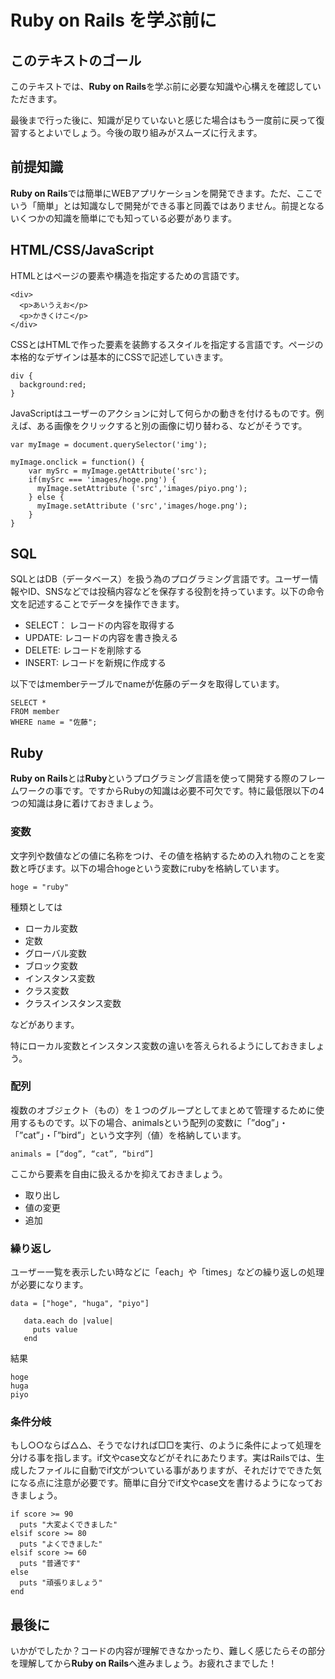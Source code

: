 # Ruby on Rails を学ぶ前に

## このテキストのゴール

このテキストでは、**Ruby on Rails**を学ぶ前に必要な知識や心構えを確認していただきます。

最後まで行った後に、知識が足りていないと感じた場合はもう一度前に戻って復習するとよいでしょう。今後の取り組みがスムーズに行えます。

## 前提知識

**Ruby on Rails**では簡単にWEBアプリケーションを開発できます。ただ、ここでいう「簡単」とは知識なしで開発ができる事と同義ではありません。前提となるいくつかの知識を簡単にでも知っている必要があります。

## HTML/CSS/JavaScript

HTMLとはページの要素や構造を指定するための言語です。

```
<div>
  <p>あいうえお</p>
  <p>かきくけこ</p>
</div>
```

CSSとはHTMLで作った要素を装飾するスタイルを指定する言語です。ページの本格的なデザインは基本的にCSSで記述していきます。

```
div {
  background:red;
}
```

JavaScriptはユーザーのアクションに対して何らかの動きを付けるものです。例えば、ある画像をクリックすると別の画像に切り替わる、などがそうです。

```
var myImage = document.querySelector('img');

myImage.onclick = function() {
    var mySrc = myImage.getAttribute('src');
    if(mySrc === 'images/hoge.png') {
      myImage.setAttribute ('src','images/piyo.png');
    } else {
      myImage.setAttribute ('src','images/hoge.png');
    }
}
```
## SQL

SQLとはDB（データベース）を扱う為のプログラミング言語です。ユーザー情報やID、SNSなどでは投稿内容などを保存する役割を持っています。以下の命令文を記述することでデータを操作できます。

- SELECT： レコードの内容を取得する
- UPDATE: レコードの内容を書き換える
- DELETE: レコードを削除する
- INSERT: レコードを新規に作成する

以下ではmemberテーブルでnameが佐藤のデータを取得しています。

```
SELECT * 
FROM member
WHERE name = "佐藤";
```

## Ruby

**Ruby on Rails**とは**Ruby**というプログラミング言語を使って開発する際のフレームワークの事です。ですからRubyの知識は必要不可欠です。特に最低限以下の4つの知識は身に着けておきましょう。

### 変数

文字列や数値などの値に名称をつけ、その値を格納するための入れ物のことを変数と呼びます。以下の場合hogeという変数にrubyを格納しています。

`hoge = "ruby"`

種類としては

- ローカル変数
- 定数
- グローバル変数
- ブロック変数
- インスタンス変数
- クラス変数
- クラスインスタンス変数

などがあります。

特にローカル変数とインスタンス変数の違いを答えられるようにしておきましょう。

### 配列

複数のオブジェクト（もの）を１つのグループとしてまとめて管理するために使用するものです。以下の場合、animalsという配列の変数に「”dog”」・「”cat”」・「”bird”」という文字列（値）を格納しています。

`animals = [“dog”, “cat”, “bird”]`

ここから要素を自由に扱えるかを抑えておきましょう。

- 取り出し
- 値の変更
- 追加

### 繰り返し

ユーザー一覧を表示したい時などに「each」や「times」などの繰り返しの処理が必要になります。

```
data = ["hoge", "huga", "piyo"]  

   data.each do |value|  
     puts value
   end  
```

結果
```
hoge
huga
piyo
```
### 条件分岐

もし○○ならば△△、そうでなければ□□を実行、のように条件によって処理を分ける事を指します。if文やcase文などがそれにあたります。実はRailsでは、生成したファイルに自動でif文がついている事がありますが、それだけでできた気になる点に注意が必要です。簡単に自分でif文やcase文を書けるようになっておきましょう。

```
if score >= 90
  puts "大変よくできました"
elsif score >= 80
  puts "よくできました"
elsif score >= 60
  puts "普通です"
else
  puts "頑張りましょう"
end
```
## 最後に

いかがでしたか？コードの内容が理解できなかったり、難しく感じたらその部分を理解してから**Ruby on Rails**へ進みましょう。お疲れさまでした！
